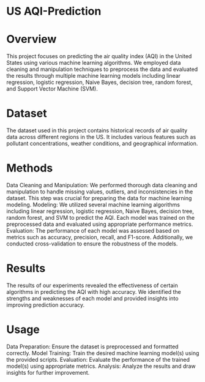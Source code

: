 # US AQI-Prediction

# Overview
This project focuses on predicting the air quality index (AQI) in the United States using various machine learning algorithms. We employed data cleaning and manipulation techniques to preprocess the data and evaluated the results through multiple machine learning models including linear regression, logistic regression, Naive Bayes, decision tree, random forest, and Support Vector Machine (SVM).

# Dataset
The dataset used in this project contains historical records of air quality data across different regions in the US. It includes various features such as pollutant concentrations, weather conditions, and geographical information.

# Methods
Data Cleaning and Manipulation: We performed thorough data cleaning and manipulation to handle missing values, outliers, and inconsistencies in the dataset. This step was crucial for preparing the data for machine learning modeling.
Modeling: We utilized several machine learning algorithms including linear regression, logistic regression, Naive Bayes, decision tree, random forest, and SVM to predict the AQI. Each model was trained on the preprocessed data and evaluated using appropriate performance metrics.
Evaluation: The performance of each model was assessed based on metrics such as accuracy, precision, recall, and F1-score. Additionally, we conducted cross-validation to ensure the robustness of the models.

# Results
The results of our experiments revealed the effectiveness of certain algorithms in predicting the AQI with high accuracy. We identified the strengths and weaknesses of each model and provided insights into improving prediction accuracy.

# Usage
Data Preparation: Ensure the dataset is preprocessed and formatted correctly.
Model Training: Train the desired machine learning model(s) using the provided scripts.
Evaluation: Evaluate the performance of the trained model(s) using appropriate metrics.
Analysis: Analyze the results and draw insights for further improvement.
